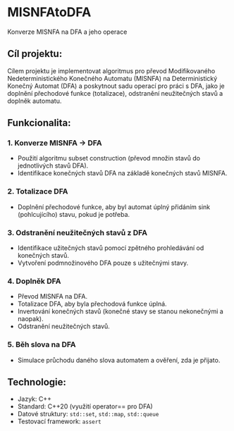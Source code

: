 # MISNFAtoDFA

Konverze MISNFA na DFA a jeho operace

## Cíl projektu:
Cílem projektu je implementovat algoritmus pro převod Modifikovaného Nedeterministického Konečného Automatu (MISNFA) na Deterministický Konečný Automat (DFA) a poskytnout sadu operací pro práci s DFA, jako je doplnění přechodové funkce (totalizace), odstranění neužitečných stavů a doplněk automatu.

## Funkcionalita:
### 1. Konverze MISNFA → DFA

- Použití algoritmu subset construction (převod množin stavů do jednotlivých stavů DFA).
- Identifikace konečných stavů DFA na základě konečných stavů MISNFA.
### 2. Totalizace DFA

- Doplnění přechodové funkce, aby byl automat úplný přidáním sink (pohlcujícího) stavu, pokud je potřeba.
### 3. Odstranění neužitečných stavů z DFA

- Identifikace užitečných stavů pomocí zpětného prohledávání od konečných stavů.
- Vytvoření podmnožinového DFA pouze s užitečnými stavy.
### 4. Doplněk DFA

- Převod MISNFA na DFA.
- Totalizace DFA, aby byla přechodová funkce úplná.
- Invertování konečných stavů (konečné stavy se stanou nekonečnými a naopak).
- Odstranění neužitečných stavů.
### 5. Běh slova na DFA

- Simulace průchodu daného slova automatem a ověření, zda je přijato.

## Technologie:
- Jazyk: C++
- Standard: C++20 (využití operator== pro DFA)
- Datové struktury: `std::set`, `std::map`, `std::queue`
- Testovací framework: `assert`
